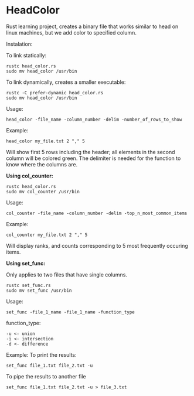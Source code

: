 # HeadColor
Rust learning project, creates a binary file that works similar to head on linux machines, but we add color to specified column.

Instalation:

To link statically: 

```
rustc head_color.rs
sudo mv head_color /usr/bin
```

To link dynamically, creates a smaller executable:

```
rustc -C prefer-dynamic head_color.rs
sudo mv head_color /usr/bin
```

Usage:
```
head_color -file_name -column_number -delim -number_of_rows_to_show
```

Example:
```
head_color my_file.txt 2 "," 5
```

Will show first 5 rows including the header; all elements in the second column will be colored green.
The delimiter is needed for the function to know where the columns are.

**Using col_counter:**

```
rustc head_color.rs
sudo mv col_counter /usr/bin
```

Usage:
```
col_counter -file_name -column_number -delim -top_n_most_common_items
```

Example:
```
col_counter my_file.txt 2 "," 5
```

Will display ranks, and counts corresponding to 5 most frequently occuring items.

**Using set_func:**

Only applies to two files that have single columns.

```
rustc set_func.rs
sudo mv set_func /usr/bin
```

Usage:
```
set_func -file_1_name -file_1_name -function_type
```

function_type:
```
-u <- union
-i <- intersection
-d <- difference
```

Example:
To print the results:
```
set_func file_1.txt file_2.txt -u
```

To pipe the results to another file
```
set_func file_1.txt file_2.txt -u > file_3.txt
```